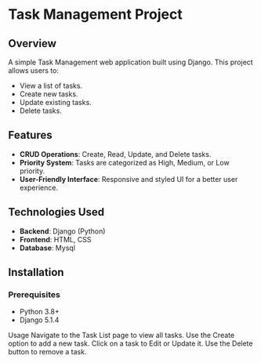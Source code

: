 # Task Management Project

## Overview
A simple Task Management web application built using Django. This project allows users to:
- View a list of tasks.
- Create new tasks.
- Update existing tasks.
- Delete tasks.

## Features
- **CRUD Operations**: Create, Read, Update, and Delete tasks.
- **Priority System**: Tasks are categorized as High, Medium, or Low priority.
- **User-Friendly Interface**: Responsive and styled UI for a better user experience.

## Technologies Used
- **Backend**: Django (Python)
- **Frontend**: HTML, CSS
- **Database**: Mysql
## Installation

### Prerequisites
- Python 3.8+
- Django 5.1.4


Usage
Navigate to the Task List page to view all tasks.
Use the Create option to add a new task.
Click on a task to Edit or Update it.
Use the Delete button to remove a task.


